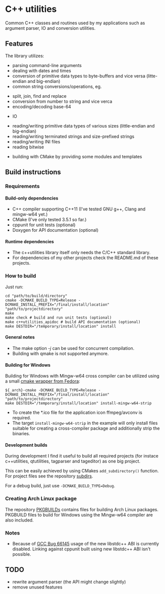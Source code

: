 # C++ utilities
Common C++ classes and routines used by my applications such as argument parser, IO and conversion utilities.

## Features
The library utilizes:
* parsing command-line arguments
* dealing with dates and times
* conversion of primitive data types to byte-buffers and vice versa (litte-endian and big-endian)
* common string conversions/operations, eg.
 - split, join, find and replace
 - conversion from number to string and vice verca
 - encoding/decoding base-64
* IO
 - reading/writing primitive data types of various sizes (little-endian and big-endian)
 - reading/writing terminated strings and size-prefixed strings
 - reading/writing INI files
 - reading bitwise
* building with CMake by providing some modules and templates

## Build instructions
### Requirements
#### Build-only dependencies
* C++ compiler supporting C++11 (I've tested GNU g++, Clang and mingw-w64 yet.)
* CMake (I've only tested 3.5.1 so far.)
* cppunit for unit tests (optional)
* Doxygen for API documentation (optional)

#### Runtime dependencies
* The c++utilities library itself only needs the C/C++ standard library.
* For dependencies of my other projects check the README.md of these projects.

### How to build
Just run:
```
cd "path/to/build/directory"
cmake -DCMAKE_BUILD_TYPE=Release -DCMAKE_INSTALL_PREFIX="/final/install/location" "path/to/projectdirectory"
make
make check # build and run unit tests (optional)
make c++utilities_apidoc # build API documentation (optional)
make DESTDIR="/temporary/install/location" install
```

#### General notes
* The make option *-j* can be used for concurrent compilation.
* Building with qmake is not supported anymore.

#### Building for Windows
Building for Windows with Mingw-w64 cross compiler can be utilized using a small
[cmake wrapper from Fedora](https://aur.archlinux.org/cgit/aur.git/tree/mingw-cmake.sh?h=mingw-w64-cmake):
```
${_arch}-cmake -DCMAKE_BUILD_TYPE=Release -DCMAKE_INSTALL_PREFIX="/final/install/location" "path/to/projectdirectory"
make DESTDIR="/temporary/install/location" install-mingw-w64-strip
```
* To create the \*.ico file for the application icon ffmpeg/avconv is required.
* The target ```install-mingw-w64-strip``` in the example will only install files
  suitable for creating a cross-compiler package and additionally strip the binaries.

#### Development builds
During development I find it useful to build all required projects (for instace c++utilities, qtutilities, tagparser and tageditor) as one big project.

This can be easily achieved by using CMakes ```add_subdirectory()``` function. For project files
see the repository [subdirs](https://github.com/Martchus/subdirs).

For a debug build, just use ```-DCMAKE_BUILD_TYPE=Debug```.

### Creating Arch Linux package
The repository [PKGBUILDs](https://github.com/Martchus/PKGBUILDs) contains files for building Arch Linux packages.
PKGBUILD files to build for Windows using the Mingw-w64 compiler are also included.

### Notes
* Because of [GCC Bug 66145](https://gcc.gnu.org/bugzilla/show_bug.cgi?id=66145) usage of the new libstdc++ ABI
  is currently disabled. Linking against cppunit built using new libstdc++ ABI isn't possible.

## TODO
- rewrite argument parser (the API might change slightly)
- remove unused features
